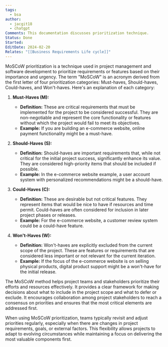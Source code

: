 ```yaml
---
tags:
  - bsa
author:
  - jacgit18
  - chatgpt
Comments: This documentation discusses prioritization technique.
Status: Done
Started: 
EditDate: 2024-02-20
Relates: "[[Business Requirements Life cycle]]"
---
```

MoSCoW prioritization is a technique used in project management and software development to prioritize requirements or features based on their importance and urgency. The term "MoSCoW" is an acronym derived from the first letter of four prioritization categories: Must-haves, Should-haves, Could-haves, and Won't-haves. Here's an explanation of each category:

1. **Must-Haves (M):**
   - **Definition:** These are critical requirements that must be implemented for the project to be considered successful. They are non-negotiable and represent the core functionality or features without which the project would fail to meet its objectives.
   - **Example:** If you are building an e-commerce website, online payment functionality might be a must-have.

2. **Should-Haves (S):**
   - **Definition:** Should-haves are important requirements that, while not critical for the initial project success, significantly enhance its value. They are considered high-priority items that should be included if possible.
   - **Example:** In the e-commerce website example, a user account system with personalized recommendations might be a should-have.

3. **Could-Haves (C):**
   - **Definition:** These are desirable but not critical features. They represent items that would be nice to have if resources and time permit. Could-haves are often considered for inclusion in later project phases or releases.
   - **Example:** For the e-commerce website, a customer review system could be a could-have feature.

4. **Won't-Haves (W):**
   - **Definition:** Won't-haves are explicitly excluded from the current scope of the project. These are features or requirements that are considered less important or not relevant for the current iteration.
   - **Example:** If the focus of the e-commerce website is on selling physical products, digital product support might be a won't-have for the initial release.

The MoSCoW method helps project teams and stakeholders prioritize their efforts and resources effectively. It provides a clear framework for making decisions about what to include in the project scope and what to defer or exclude. It encourages collaboration among project stakeholders to reach a consensus on priorities and ensures that the most critical elements are addressed first.

When using MoSCoW prioritization, teams typically revisit and adjust priorities regularly, especially when there are changes in project requirements, goals, or external factors. This flexibility allows projects to adapt to evolving circumstances while maintaining a focus on delivering the most valuable components first.